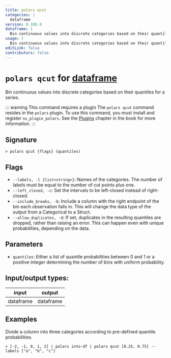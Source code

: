 ```yaml
---
title: polars qcut
categories: |
  dataframe
version: 0.106.0
dataframe: |
  Bin continuous values into discrete categories based on their quantiles for a series.
usage: |
  Bin continuous values into discrete categories based on their quantiles for a series.
editLink: false
contributors: false
---
```

<!-- This file is automatically generated. Please edit the command in https://github.com/nushell/nushell instead. -->

# `polars qcut` for [dataframe](/commands/categories/dataframe.md)

<div class='command-title'>Bin continuous values into discrete categories based on their quantiles for a series.</div>

::: warning This command requires a plugin
The `polars qcut` command resides in the `polars` plugin.
To use this command, you must install and register `nu_plugin_polars`.
See the [Plugins](/book/plugins.html) chapter in the book for more information.
:::


## Signature

```> polars qcut {flags} (quantiles)```

## Flags

 -  `--labels, -l {list<string>}`: Names of the categories. The number of labels must be equal to the number of cut points plus one.
 -  `--left_closed, -c`: Set the intervals to be left-closed instead of right-closed.
 -  `--include_breaks, -b`: Include a column with the right endpoint of the bin each observation falls in. This will change the data type of the output from a Categorical to a Struct.
 -  `--allow_duplicates, -d`: If set, duplicates in the resulting quantiles are dropped, rather than raising an error. This can happen even with unique probabilities, depending on the data.

## Parameters

 -  `quantiles`: Either a list of quantile probabilities between 0 and 1 or a positive integer determining the number of bins with uniform probability.


## Input/output types:

| input     | output    |
| --------- | --------- |
| dataframe | dataframe |
## Examples

Divide a column into three categories according to pre-defined quantile probabilities.
```nu
> [-2, -1, 0, 1, 2] | polars into-df | polars qcut [0.25, 0.75] --labels ["a", "b", "c"]

```
